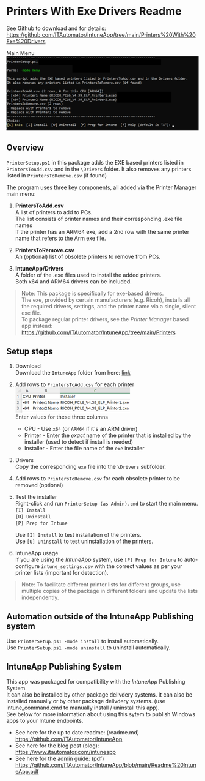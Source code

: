 
# Printers With Exe Drivers Readme

See Github to download and for details: https://github.com/ITAutomator/IntuneApp/tree/main/Printers%20With%20Exe%20Drivers  

Main Menu  
<img src=https://raw.githubusercontent.com/ITAutomator/Assets/main/Printers/PrinterWithExeMenu.png alt="screenshot" width="600"/>

## Overview

`PrinterSetup.ps1` in this package adds the EXE based printers listed in `PrintersToAdd.csv` and in the `\Drivers` folder.
It also removes any printers listed in `PrintersToRemove.csv` (if found)

The program uses three key components, all added via the Printer Manager main menu:

1. **PrintersToAdd.csv**  
   A list of printers to add to PCs.  
   The list consists of printer names and their corresponding .exe file names  
   If the printer has an ARM64 exe, add a 2nd row with the same printer name that refers to the Arm exe file.  

2. **PrintersToRemove.csv**  
   An (optional) list of obsolete printers to remove from PCs.  

3. **IntuneApp/Drivers**  
   A folder of the .exe files used to install the added printers.  
   Both x64 and ARM64 drivers can be included.  
  
> Note: This package is specifically for exe-based drivers.  
The exe, provided by certain manufacturers (e.g. Ricoh), installs all the required drivers, settings, and the printer name via a single, silent exe file.  
To package regular printer drivers, see the *Printer Manager* based app instead:  https://github.com/ITAutomator/IntuneApp/tree/main/Printers

## Setup steps

1. Download  
   Download the `IntuneApp` folder from here: [link](https://github.com/ITAutomator/IntuneApp/tree/main/Printers%20With%20Exe%20Drivers)

2. Add rows to `PrintersToAdd.csv` for each printer  
   <img src=https://raw.githubusercontent.com/ITAutomator/Assets/main/Printers/PrinterWithExeAdd.png alt="screenshot" width="300"/>  
   Enter values for these three columns  

   - CPU - Use `x64` (or `ARM64` if it's an ARM driver)  
   - Printer - Enter the *exact* name of the printer that is installed by the installer (used to detect if install is needed)  
   - Installer - Enter the file name of the `exe` installer  

3. Drivers  
   Copy the corresponding `exe` file into the `\Drivers` subfolder.  

4. Add rows to `PrintersToRemove.csv` for each obsolete printer to be removed (optional)  

5. Test the installer  
   Right-click and run `PrinterSetup (as Admin).cmd` to start the main menu.  
   `[I] Install`  
   `[U] Uninstall`  
   `[P] Prep for Intune`  

   Use `[I] Install` to test installation of the printers.  
   Use `[U] Uninstall` to test uninstallation of the printers.  

6. IntuneApp usage  
   If you are using the *IntuneApp* system, use `[P] Prep for Intune` to auto-configure `intune_settings.csv` with the correct values as per your printer lists (important for detection).  

> Note: To facilitate different printer lists for different groups, use multiple copies of the package in different folders and update the lists independently.

## Automation outside of the IntuneApp Publishing system

Use `PrinterSetup.ps1 -mode install` to install automatically.  
Use `PrinterSetup.ps1 -mode uninstall` to uninstall automatically.  

## IntuneApp Publishing System

This app was packaged for compatibility with the *IntuneApp* Publishing System.  
It can also be installed by other package delivdery systems.
It can also be installed manually or by other package delivdery systems. (use intune_command.cmd to manually install / uninstall this app).  
See below for more information about using this sytem to publish Windows apps to your Intune endpoints.  

- See here for the up to date readme: (readme.md) <https://github.com/ITAutomator/IntuneApp>  
- See here for the blog post (blog): <https://www.itautomator.com/intuneapp>  
- See here for the admin guide: (pdf) <https://github.com/ITAutomator/IntuneApp/blob/main/Readme%20IntuneApp.pdf>  
